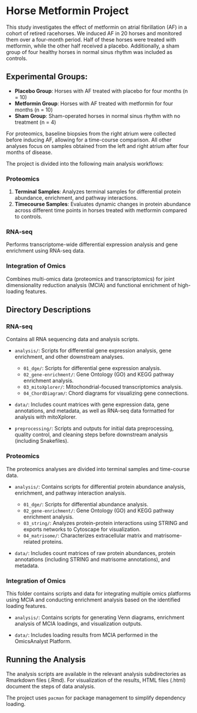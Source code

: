 # Horse Metformin Project

This study investigates the effect of metformin on atrial fibrillation (AF) in a cohort of retired racehorses. We induced AF in 20 horses and monitored them over a four-month period. Half of these horses were treated with metformin, while the other half received a placebo. Additionally, a sham group of four healthy horses in normal sinus rhythm was included as controls.

## Experimental Groups:
- **Placebo Group**: Horses with AF treated with placebo for four months (n = 10)
- **Metformin Group**: Horses with AF treated with metformin for four months (n = 10)
- **Sham Group**: Sham-operated horses in normal sinus rhythm with no treatment (n = 4)

For proteomics, baseline biopsies from the right atrium were collected before inducing AF, allowing for a time-course comparison. All other analyses focus on samples obtained from the left and right atrium after four months of disease.

The project is divided into the following main analysis workflows:

### Proteomics
1. **Terminal Samples**: Analyzes terminal samples for differential protein abundance, enrichment, and pathway interactions.
2. **Timecourse Samples**: Evaluates dynamic changes in protein abundance across different time points in horses treated with metformin compared to controls.

### RNA-seq
Performs transcriptome-wide differential expression analysis and gene enrichment using RNA-seq data.

### Integration of Omics
Combines multi-omics data (proteomics and transcriptomics) for joint dimensionality reduction analysis (MCIA) and functional enrichment of high-loading features.



## Directory Descriptions

### RNA-seq
Contains all RNA sequencing data and analysis scripts.

- `analysis/`: Scripts for differential gene expression analysis, gene enrichment, and other downstream analyses.
  - `01_dge/`: Scripts for differential gene expression analysis.
  - `02_gene-enrichment/`: Gene Ontology (GO) and KEGG pathway enrichment analysis.
  - `03_mitoXplorer/`: Mitochondrial-focused transcriptomics analysis.
  - `04_ChordDiagram/`: Chord diagrams for visualizing gene connections.

- `data/`: Includes count matrices with gene expression data, gene annotations, and metadata, as well as RNA-seq data formatted for analysis with mitoXplorer.

- `preprocessing/`: Scripts and outputs for initial data preprocessing, quality control, and cleaning steps before downstream analysis (including Snakefiles).

### Proteomics
The proteomics analyses are divided into terminal samples and time-course data.

- `analysis/`: Contains scripts for differential protein abundance analysis, enrichment, and pathway interaction analysis.
  - `01_dge/`: Scripts for differential abundance analysis.
  - `02_gene-enrichment/`: Gene Ontology (GO) and KEGG pathway enrichment analysis.
  - `03_string/`: Analyzes protein-protein interactions using STRING and exports networks to Cytoscape for visualization.
  - `04_matrisome/`: Characterizes extracellular matrix and matrisome-related proteins.

- `data/`: Includes count matrices of raw protein abundances, protein annotations (including STRING and matrisome annotations), and metadata.

### Integration of Omics
This folder contains scripts and data for integrating multiple omics platforms using MCIA and conducting enrichment analysis based on the identified loading features.

- `analysis/`: Contains scripts for generating Venn diagrams, enrichment analysis of MCIA loadings, and visualization outputs.

- `data/`: Includes loading results from MCIA performed in the OmicsAnalyst Platform.

## Running the Analysis
The analysis scripts are available in the relevant analysis subdirectories as Rmarkdown files (.Rmd). For visualization of the results, HTML files (.html) document the steps of data analysis.

The project uses `pacman` for package management to simplify dependency loading.
